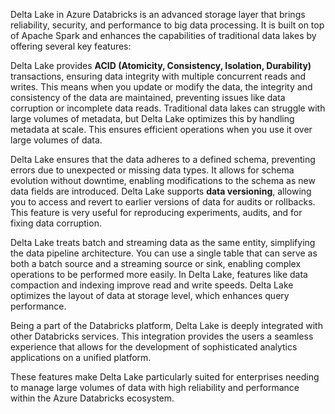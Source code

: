Delta Lake in Azure Databricks is an advanced storage layer that brings reliability, security, and performance to big data processing. It is built on top of Apache Spark and enhances the capabilities of traditional data lakes by offering several key features:

Delta Lake provides **ACID (Atomicity, Consistency, Isolation, Durability)** transactions, ensuring data integrity with multiple concurrent reads and writes. This means when you update or modify the data, the integrity and consistency of the data are maintained, preventing issues like data corruption or incomplete data reads. Traditional data lakes can struggle with large volumes of metadata, but Delta Lake optimizes this by handling metadata at scale. This ensures efficient operations when you use it over large volumes of data.

Delta Lake ensures that the data adheres to a defined schema, preventing errors due to unexpected or missing data types. It allows for schema evolution without downtime, enabling modifications to the schema as new data fields are introduced. Delta Lake supports **data versioning**, allowing you to access and revert to earlier versions of data for audits or rollbacks. This feature is very useful for reproducing experiments, audits, and for fixing data corruption.

Delta Lake treats batch and streaming data as the same entity, simplifying the data pipeline architecture. You can use a single table that can serve as both a batch source and a streaming source or sink, enabling complex operations to be performed more easily. In Delta Lake, features like data compaction and indexing improve read and write speeds. Delta Lake optimizes the layout of data at storage level, which enhances query performance.

Being a part of the Databricks platform, Delta Lake is deeply integrated with other Databricks services. This integration provides the users a seamless experience that allows for the development of sophisticated analytics applications on a unified platform.

These features make Delta Lake particularly suited for enterprises needing to manage large volumes of data with high reliability and performance within the Azure Databricks ecosystem.
